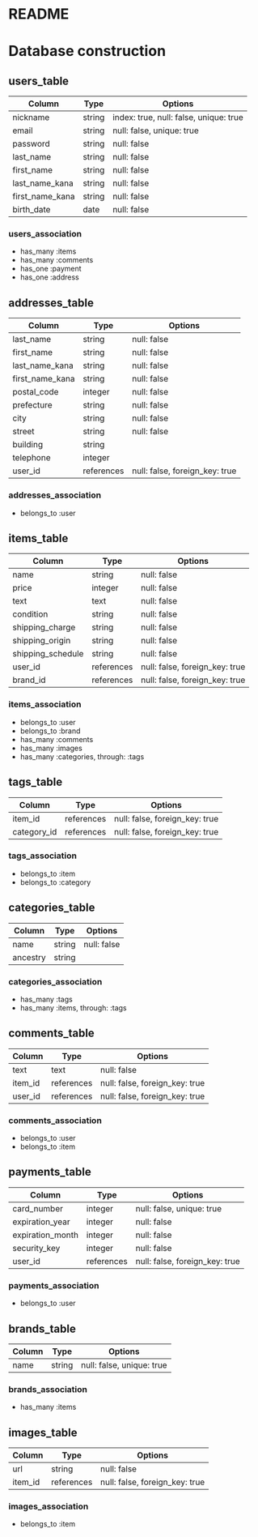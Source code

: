 # README

# Database construction

## users_table
|Column|Type|Options|
|------|----|-------|
|nickname|string|index: true, null: false, unique: true|
|email|string|null: false, unique: true|
|password|string|null: false|
|last_name|string|null: false|
|first_name|string|null: false|
|last_name_kana|string|null: false|
|first_name_kana|string|null: false|
|birth_date|date|null: false|
### users_association
- has_many :items
- has_many :comments
- has_one :payment
- has_one :address

## addresses_table
|Column|Type|Options|
|------|----|-------|
|last_name|string|null: false|
|first_name|string|null: false|
|last_name_kana|string|null: false|
|first_name_kana|string|null: false|
|postal_code|integer|null: false|
|prefecture|string|null: false|
|city|string|null: false|
|street|string|null: false|
|building|string|
|telephone|integer|
|user_id|references|null: false, foreign_key: true|
### addresses_association
- belongs_to :user

## items_table
|Column|Type|Options|
|------|----|-------|
|name|string|null: false|
|price|integer|null: false|
|text|text|null: false|
|condition|string|null: false|
|shipping_charge|string|null: false|
|shipping_origin|string|null: false|
|shipping_schedule|string|null: false|
|user_id|references|null: false, foreign_key: true|
|brand_id|references|null: false, foreign_key: true|
### items_association
- belongs_to :user
- belongs_to :brand
- has_many :comments
- has_many :images
- has_many :categories, through: :tags

## tags_table
|Column|Type|Options|
|------|----|-------|
|item_id|references|null: false, foreign_key: true|
|category_id|references|null: false, foreign_key: true|
### tags_association
- belongs_to :item
- belongs_to :category

## categories_table
|Column|Type|Options|
|------|----|-------|
|name|string|null: false|
|ancestry|string|

### categories_association
- has_many :tags
- has_many :items, through: :tags

## comments_table
|Column|Type|Options|
|------|----|-------|
|text|text|null: false|
|item_id|references|null: false, foreign_key: true|
|user_id|references|null: false, foreign_key: true|
### comments_association
- belongs_to :user
- belongs_to :item

## payments_table
|Column|Type|Options|
|------|----|-------|
|card_number|integer|null: false, unique: true|
|expiration_year|integer|null: false|
|expiration_month|integer|null: false|
|security_key|integer|null: false|
|user_id|references|null: false, foreign_key: true|
### payments_association
- belongs_to :user

## brands_table
|Column|Type|Options|
|------|----|-------|
|name|string|null: false, unique: true|
### brands_association
- has_many :items

## images_table
|Column|Type|Options|
|------|----|-------|
|url|string|null: false|
|item_id|references|null: false, foreign_key: true|
### images_association
- belongs_to :item